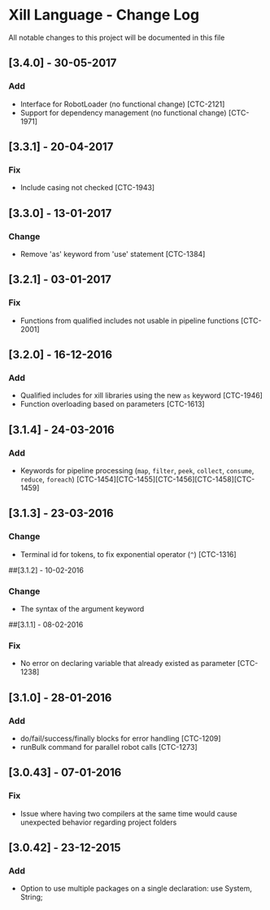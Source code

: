 # Xill Language - Change Log
All notable changes to this project will be documented in this file

## [3.4.0] - 30-05-2017
### Add
- Interface for RobotLoader (no functional change) [CTC-2121]
- Support for dependency management (no functional change) [CTC-1971]

## [3.3.1] - 20-04-2017
### Fix
- Include casing not checked [CTC-1943]

## [3.3.0] - 13-01-2017
### Change
- Remove 'as' keyword from 'use' statement [CTC-1384]

## [3.2.1] - 03-01-2017
### Fix
- Functions from qualified includes not usable in pipeline functions [CTC-2001]

## [3.2.0] - 16-12-2016
### Add
- Qualified includes for xill libraries using the new `as` keyword [CTC-1946]
- Function overloading based on parameters [CTC-1613]

## [3.1.4] - 24-03-2016
### Add
- Keywords for pipeline processing (`map`, `filter`, `peek`, `collect`, `consume`, `reduce`, `foreach`) [CTC-1454][CTC-1455][CTC-1456][CTC-1458][CTC-1459]

## [3.1.3] - 23-03-2016
### Change
- Terminal id for tokens, to fix exponential operator (`^`) [CTC-1316]

##[3.1.2] - 10-02-2016
### Change
- The syntax of the argument keyword

##[3.1.1] - 08-02-2016
### Fix
- No error on declaring variable that already existed as parameter [CTC-1238]

## [3.1.0] - 28-01-2016
### Add
- do/fail/success/finally blocks for error handling [CTC-1209]
- runBulk command for parallel robot calls [CTC-1273]

## [3.0.43] - 07-01-2016
### Fix
 - Issue where having two compilers at the same time would cause unexpected behavior regarding project folders

## [3.0.42] - 23-12-2015
### Add
 - Option to use multiple packages on a single declaration: use System, String;
